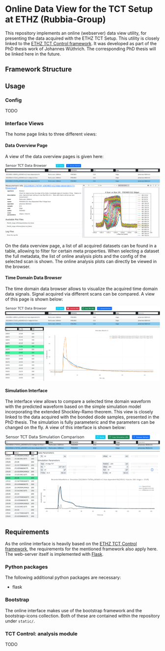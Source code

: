 # Online Data View for the TCT Setup at ETHZ (Rubbia-Group)

This repository implements an online (webserver) data view utility, for presenting the data acquired with the ETHZ TCT Setup.
This utility is closely linked to the [ETHZ TCT Control framework](https://github.com/deragent/ETHZ-TCT-Control).
It was developed as part of the PhD thesis work of Johannes Wüthrich.
The corresponding PhD thesis will be linked here in the future.


## Framework Structure



## Usage


### Config
TODO


### Interface Views
The home page links to three different views:

#### Data Overview Page
A view of the data overview pages is given here:

![Example view of the data overview page](_images/InterfaceOnline_Overview.png)

On the data overview page, a list of all acquired datasets can be found in a table, allowing to filter for certain meta properties.
When selecting a dataset the full metadata, the list of online analysis plots and the config of the selected scan is shown.
The online analysis plots can directly be viewed in the browser.

#### Time Domain Data Browser
The time domain data browser allows to visualize the acquired time domain data signals.
Signal acquired via different scans can be compared.
A view of this page is shown below:

![Example view of the TCT time-domain waveform browser](_images/InterfaceOnline_Data.png)


#### Simulation Interface
The interface view allows to compare a selected time domain waveform with the predicted waveform based on the simple simulation model incorporating the extended Shockley-Ramo theorem.
This view is closely linked to the data acquired with the bonded diode samples, presented in the PhD thesis.
The simulation is fully parameteric and the parameters can be changed on the fly.
A view of this interface is shown below:

![Example view of the online simulation interface](_images/OnlineSimulation.png)



## Requirements
As the online interface is heavily based on the [ETHZ TCT Control framework](https://github.com/deragent/ETHZ-TCT-Control), the requirements for the mentioned framework also apply here.
The web-server itself is implemented with [Flask](https://flask.palletsprojects.com/).

### Python packages
The following additional python packages are necessary:

- flask

### Bootstrap
The online interface makes use of the bootstrap framework and the bootstrap-icons collection.
Both of these are contained within the repository under `static/`.

### TCT Control: analysis module
TODO
